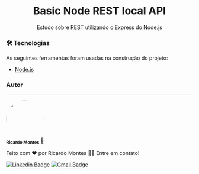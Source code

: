 <h1 align="center">Basic Node REST local API</h1>

<p align="center">Estudo sobre REST utilizando o Express do Node.js</p>

### 🛠 Tecnologias

As seguintes ferramentas foram usadas na construção do projeto:

- [Node.js](https://nodejs.org/en/)

### Autor
---

<a href="https://blog.rocketseat.com.br/author/thiago/">
 <img style="border-radius: 50%;" src="https://avatars.githubusercontent.com/u/43882173?s=96&v=4" width="100px;" alt=""/>
 <br />
 <sub><b>Ricardo Montes</b></sub></a> <a href="https://toggy81.github.io/personal-page/" title="PersonalPage">🚀</a>


Feito com ❤️ por Ricardo Montes 👋🏽 Entre em contato!

[![Linkedin Badge](https://img.shields.io/badge/-Ricardo-blue?style=flat-square&logo=Linkedin&logoColor=white&link=https://www.linkedin.com/in/Toggy81/)](https://www.linkedin.com/in/Toggy81/) 
[![Gmail Badge](https://img.shields.io/badge/-tognolamontes@yahoo.com.br-c14438?style=flat-square&logo=Gmail&logoColor=white&link=mailto:tgmarinho@gmail.com)](mailto:tognolamontes@yahoo.com.br)
